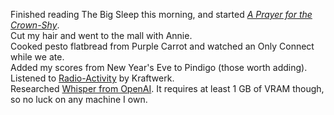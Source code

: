 Finished reading The Big Sleep this morning, and started [*A Prayer for the Crown-Shy*](https://www.goodreads.com/sv/book/show/40864030-a-prayer-for-the-crown-shy).  
Cut my hair and went to the mall with Annie.  
Cooked pesto flatbread from Purple Carrot and watched an Only Connect while we ate.  
Added my scores from New Year's Eve to Pindigo (those worth adding).  
Listened to [Radio-Activity](https://en.wikipedia.org/wiki/Radio-Activity) by Kraftwerk.  
Researched [Whisper from OpenAI](https://github.com/openai/whisper). It requires at least 1 GB of VRAM though, so no luck on any machine I own.  
